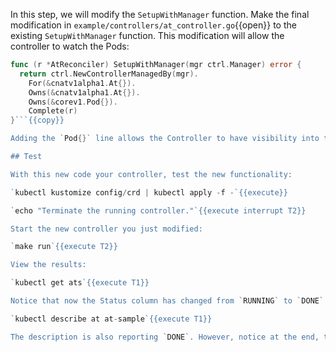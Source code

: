 In this step, we will modify the `SetupWithManager` function. Make the final modification in `example/controllers/at_controller.go`{{open}} to the existing `SetupWithManager` function. This modification will allow the controller to watch the Pods:

```go
func (r *AtReconciler) SetupWithManager(mgr ctrl.Manager) error {
  return ctrl.NewControllerManagedBy(mgr).
    For(&cnatv1alpha1.At{}).
    Owns(&cnatv1alpha1.At{}).
    Owns(&corev1.Pod{}).
    Complete(r)
}```{{copy}}

Adding the `Pod{}` line allows the Controller to have visibility into the Pod events.

## Test

With this new code your controller, test the new functionality:

`kubectl kustomize config/crd | kubectl apply -f -`{{execute}}

`echo "Terminate the running controller."`{{execute interrupt T2}}

Start the new controller you just modified:

`make run`{{execute T2}}

View the results:

`kubectl get ats`{{execute T1}}

Notice that now the Status column has changed from `RUNNING` to `DONE`. Check the events:

`kubectl describe at at-sample`{{execute T1}}

The description is also reporting `DONE`. However, notice at the end, the Events reports `<none>`. You will work these items next.
